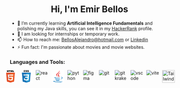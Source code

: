 <h1 align="center" >Hi, I'm Emir Bellos</h1>

- 🌱 I’m currently learning **Artificial Intelligence Fundamentals** and polishing my Java skills, you can see it in my [HackerRank](https://www.hackerrank.com/profile/BellosAlejandro) profile.
- 🤔 I am looking for internships or temporary work.
- 📫 How to reach me: BellosAlejandro@hotmail.com or [Linkedin](https://www.linkedin.com/in/emir-bellos/)
- ⚡ Fun fact: I'm passionate about movies and movie websites.

### Languages and Tools:
<div style="display: flex; gap: 10px; justify-content: center; align-items: center;">
  <img src="https://raw.githubusercontent.com/devicons/devicon/master/icons/html5/html5-original-wordmark.svg" alt="html5" title="HTML" width="40" height="40"/> 
  <img src="https://raw.githubusercontent.com/devicons/devicon/master/icons/css3/css3-original-wordmark.svg" alt="css3" title="CSS" width="40" height="40"/> 
  <img src="https://www.vectorlogo.zone/logos/reactjs/reactjs-icon.svg" alt="react" title="React" width="40" height="40"/>
  <img src="https://raw.githubusercontent.com/devicons/devicon/master/icons/java/java-original.svg" alt="java" title="Java" width="40" height="40"/> 
  <img src="https://www.vectorlogo.zone/logos/python/python-icon.svg" alt="python" title="Python" width="40" height="40"/>
  <img src="https://www.vectorlogo.zone/logos/figma/figma-icon.svg" alt="figma" title="Figma" width="40" height="40"/> 
  <img src="https://www.vectorlogo.zone/logos/git-scm/git-scm-icon.svg" alt="git" title="Git" width="40" height="40"/> 
  <img src="https://www.vectorlogo.zone/logos/gitkraken/gitkraken-icon.svg" alt="gitkraken" title="GitKraken" width="40" height="40"/>  
  <img src="https://www.vectorlogo.zone/logos/visualstudio_code/visualstudio_code-icon.svg" alt="vscode" title="VSCode" width="40" height="40"/>
  <img src="https://www.vectorlogo.zone/logos/vitejsdev/vitejsdev-icon.svg" alt="vite" title="Vite" width="40" height="40"/>
  <img src="https://www.vectorlogo.zone/logos/tailwindcss/tailwindcss-icon.svg" title="Tailwind" width="40" height="40"/>
</div>
